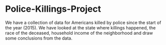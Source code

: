 # Police-Killings-Project
We have a collection of data for Americans killed by police since the
start of the year (2015). We have looked at the state where killings happened, the race of the deceased, household income
of the neighborhood and draw some
conclusions from the data.

